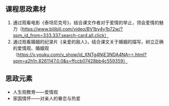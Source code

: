 ## 课程思政素材

1. 通过观看电影《泰坦尼克号》，结合课文作者对于爱情的举止，领会爱情的魅力（https://www.bilibili.com/video/BV1by4y1b72w/?spm_id_from=333.337.search-card.all.click）
2. 通过观看婚姻的纪录片《亲爱的敌人》，结合课文关于婚姻的描写，树立正确的爱情观、婚姻观（https://v.youku.com/v_show/id_XNTg4NjE3NDA4NA==.html?spm=a2h1n.8261147.0.0&s=ffccb07428bb4c559359）

## 思政元素

- 人生观教育——爱情观
- 家国情怀——对亲人的眷恋与热爱
